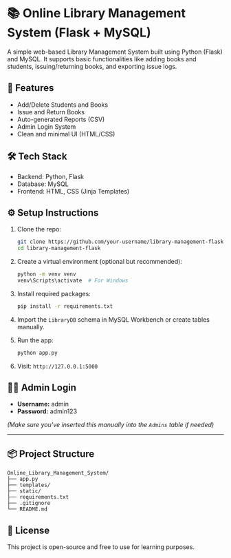 # 📚 Online Library Management System (Flask + MySQL)

A simple web-based Library Management System built using Python (Flask) and MySQL. It supports basic functionalities like adding books and students, issuing/returning books, and exporting issue logs.

## 🚀 Features

- Add/Delete Students and Books
- Issue and Return Books
- Auto-generated Reports (CSV)
- Admin Login System
- Clean and minimal UI (HTML/CSS)

## 🛠️ Tech Stack

- Backend: Python, Flask
- Database: MySQL
- Frontend: HTML, CSS (Jinja Templates)

## ⚙️ Setup Instructions

1. Clone the repo:
   ```bash
   git clone https://github.com/your-username/library-management-flask.git
   cd library-management-flask
   ```

2. Create a virtual environment (optional but recommended):
   ```bash
   python -m venv venv
   venv\Scripts\activate  # For Windows
   ```

3. Install required packages:
   ```bash
   pip install -r requirements.txt
   ```

4. Import the `LibraryDB` schema in MySQL Workbench or create tables manually.

5. Run the app:
   ```bash
   python app.py
   ```

6. Visit: `http://127.0.0.1:5000`

## 🧑‍💼 Admin Login

- **Username:** admin
- **Password:** admin123

*(Make sure you've inserted this manually into the `Admins` table if needed)*

---

## 📦 Project Structure

```
Online_Library_Management_System/
├── app.py
├── templates/
├── static/
├── requirements.txt
├── .gitignore
└── README.md
```

## 📄 License

This project is open-source and free to use for learning purposes.
